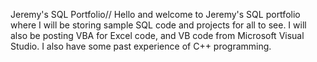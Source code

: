 Jeremy's  SQL Portfolio//
Hello and welcome to Jeremy's SQL portfolio where I will be storing sample SQL code and projects for all to see. I will also be posting VBA for Excel code, and VB code from Microsoft Visual Studio. I also have some past experience of C++ programming.
